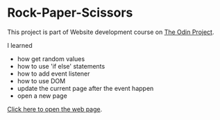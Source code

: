 # Rock-Paper-Scissors

This project is part of Website development course on [The Odin Project](https://www.theodinproject.com/).

I learned
* how get random values
* how to use 'if else' statements
* how to add event listener
* how to use DOM
* update the current page after the event happen
* open a new page

[Click here to open the web page](https://saleamlack.github.io/rock-paper-scissors).
